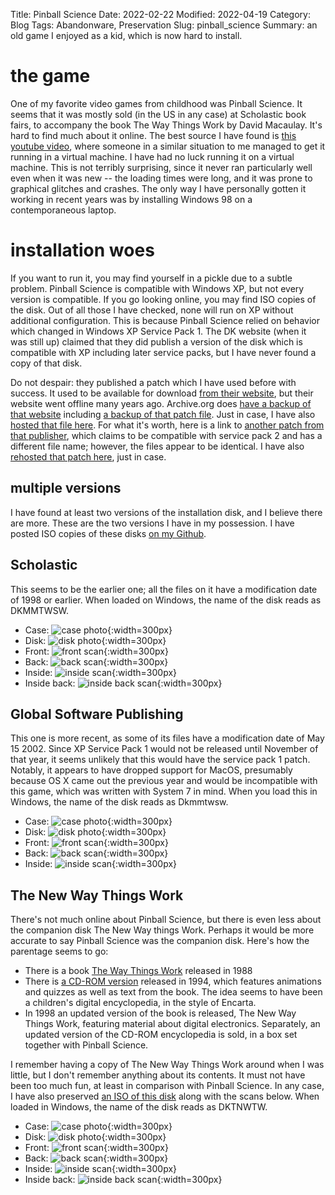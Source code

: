 Title: Pinball Science
Date: 2022-02-22
Modified: 2022-04-19
Category: Blog
Tags: Abandonware, Preservation
Slug: pinball_science
Summary: an old game I enjoyed as a kid, which is now hard to install.


# the game

One of my favorite video games from childhood was Pinball Science. It seems that it was mostly sold (in the US in any case) at Scholastic book fairs, to accompany the book The Way Things Work by David Macaulay. It's hard to find much about it online. The best source I have found is [this youtube video](https://www.youtube.com/watch?v=4VeQDGTrruA), where someone in a similar situation to me managed to get it running in a virtual machine. I have had no luck running it on a virtual machine. This is not terribly surprising, since it never ran particularly well even when it was new -- the loading times were long, and it was prone to graphical glitches and crashes. The only way I have personally gotten it working in recent years was by installing Windows 98 on a contemporaneous laptop.

# installation woes

If you want to run it, you may find yourself in a pickle due to a subtle problem. Pinball Science is compatible with Windows XP, but not every version is compatible. If you go looking online, you may find ISO copies of the disk. Out of all those I have checked, none will run on XP without additional configuration. This is because Pinball Science relied on behavior which changed in Windows XP Service Pack 1. The DK website (when it was still up) claimed that they did publish a version of the disk which is compatible with XP including later service packs, but I have never found a copy of that disk.

Do not despair: they published a patch which I have used before with success. It used to be available for download [from their website](support.selectsoft.com/products/A/LDAMAFAMEJ.htm#Downloads), but their website went offline many years ago. Archive.org does [have a backup of that website](https://web.archive.org/web/20061127031515/support.selectsoft.com/products/A/LDAMAFAMEJ.htm) including [a backup of that patch file](https://web.archive.org/web/20061127031515/http://support.selectsoft.com/download/SP1fix.exe). Just in case, I have also [hosted that file here]({attach}SP1fix.exe). For what it's worth, here is a link to [another patch from that publisher](https://web.archive.org/web/20050209013234/http://www.learnatglobal.com/html/xp_sound.html), which claims to be compatible with service pack 2 and has a different file name; however, the files appear to be identical. I have also [rehosted that patch here]({attach}SPupdate.exe), just in case.

## multiple versions

I have found at least two versions of the installation disk, and I believe there are more. These are the two versions I have in my possession. I have posted ISO copies of these disks [on my Github](https://github.com/AldenMB/AldenMB.github.io/releases/tag/Pinball_Science).

## Scholastic

This seems to be the earlier one; all the files on it have a modification date of 1998 or earlier. When loaded on Windows, the name of the disk reads as DKMMTWSW.

 - Case: ![case photo]({attach}scholastic_case.jpg){:width=300px}
 - Disk: ![disk photo]({attach}scholastic_disk.jpg){:width=300px}
 - Front: ![front scan]({attach}scholastic_front.png){:width=300px}
 - Back: ![back scan]({attach}scholastic_back.png){:width=300px}
 - Inside: ![inside scan]({attach}scholastic_inside.png){:width=300px}
 - Inside back: ![inside back scan]({attach}scholastic_back_inside.png){:width=300px}

## Global Software Publishing

This one is more recent, as some of its files have a modification date of May 15 2002. Since XP Service Pack 1 would not be released until November of that year, it seems unlikely that this would have the service pack 1 patch. Notably, it appears to have dropped support for MacOS, presumably because OS X came out the previous year and would be incompatible with this game, which was written with System 7 in mind. When you load this in Windows, the name of the disk reads as Dkmmtwsw.


 - Case: ![case photo]({attach}global_case.jpg){:width=300px}
 - Disk: ![disk photo]({attach}global_disk.jpg){:width=300px}
 - Front: ![front scan]({attach}global_front.png){:width=300px}
 - Back: ![back scan]({attach}global_back.png){:width=300px}
 - Inside: ![inside scan]({attach}global_inside.png){:width=300px}

## The New Way Things Work

There's not much online about Pinball Science, but there is even less about the companion disk The New Way things Work. Perhaps it would be more accurate to say Pinball Science was the companion disk. Here's how the parentage seems to go:

 - There is a book [The Way Things Work](https://en.wikipedia.org/wiki/The_Way_Things_Work) released in 1988
 - There is [a CD-ROM version](https://archive.org/details/the-way-things-work-cdrom) released in 1994, which features animations and quizzes as well as text from the book. The idea seems to have been a children's digital encyclopedia, in the style of Encarta.
 - In 1998 an updated version of the book is released, The New Way Things Work, featuring material about digital electronics. Separately, an updated version of the CD-ROM encyclopedia is sold, in a box set together with Pinball Science.

I remember having a copy of The New Way Things Work around when I was little, but I don't remember anything about its contents. It must not have been too much fun, at least in comparison with Pinball Science. In any case, I have also preserved [an ISO of this disk](https://github.com/AldenMB/AldenMB.github.io/releases/tag/Pinball_Science) along with the scans below. When loaded in Windows, the name of the disk reads as DKTNWTW.

 - Case: ![case photo]({attach}way_things_work_case.jpg){:width=300px}
 - Disk: ![disk photo]({attach}way_things_work_disk.jpg){:width=300px}
 - Front: ![front scan]({attach}way_things_work_front.png){:width=300px}
 - Back: ![back scan]({attach}way_things_work_back.png){:width=300px}
 - Inside: ![inside scan]({attach}way_things_work_inside.png){:width=300px}
 - Inside back: ![inside back scan]({attach}way_things_work_back_inside.png){:width=300px}